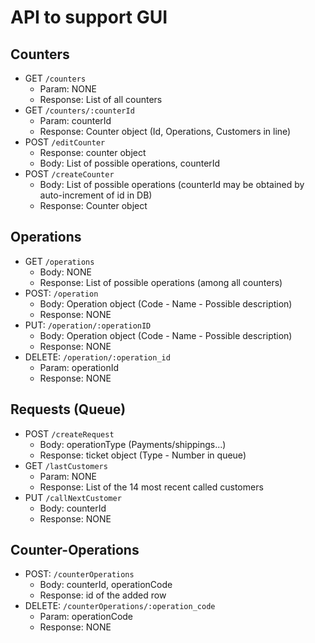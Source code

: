 # API to support GUI
<!-- Endpoints are meant to be preceded by /api (/operations == /api/operations)-->
## Counters
- GET `/counters`
  - Param: NONE
  - Response: List of all counters
- GET `/counters/:counterId`
  - Param: counterId
  - Response: Counter object (Id, Operations, Customers in line)
- POST `/editCounter`
  - Response: counter object
  - Body: List of possible operations, counterId
- POST `/createCounter`
  - Body: List of possible operations (counterId may be obtained by auto-increment of id in DB)
  - Response: Counter object

## Operations
- GET `/operations`
  - Body: NONE
  - Response: List of possible operations (among all counters)
- POST: `/operation`
  - Body: Operation object (Code - Name - Possible description)
  - Response: NONE
- PUT: `/operation/:operationID`
  - Body: Operation object (Code - Name - Possible description)
  - Response: NONE
- DELETE: `/operation/:operation_id`
  - Param: operationId
  - Response: NONE
## Requests (Queue)
- POST `/createRequest`
  - Body: operationType (Payments/shippings...)
  - Response: ticket object (Type - Number in queue)
- GET `/lastCustomers`
  - Param: NONE
  - Response: List of the 14 most recent called customers
- PUT `/callNextCustomer`
  - Body: counterId
  - Response: NONE

## Counter-Operations
- POST: `/counterOperations`
  - Body: counterId, operationCode
  - Response: id of the added row
- DELETE: `/counterOperations/:operation_code`
  - Param: operationCode
  - Response: NONE


<!-- API does not include possible DELETE needed -->